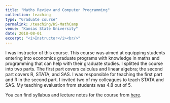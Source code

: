 ```yaml
---
title: "Maths Review and Computer Programming"
collection: teaching
type: "Graduate course"
permalink: /teaching/KS-MathCamp
venue: "Kansas State University"
date: 2018-08-01
excerpt: "<i>Instructor</i><br/>"
---
```




I was instructor of this course. This course was aimed at equipping students entering into economics graduate programs with knowledge in maths and programming that can help with their graduate studies. I splitted the course into two parts. The first part covers calculus and linear algebra; the second part covers R, STATA, and SAS. I was responsible for teaching the first part and R in the second part. I invited two of my colleagues to teach STATA and SAS. My teaching evaluation from students was 4.8 out of 5.

You can find syllabus and lecture notes for the course from [here](https://github.com/cbw1243/KSUMathReview).